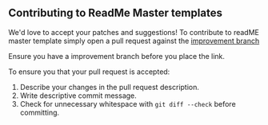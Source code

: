 ## Contributing to ReadMe Master templates

We'd love to accept your patches and suggestions!
To contribute to readME master template simply open a pull request against the [improvement branch](https://github.com/tamzi/ReadMe-MasterTemplates/tree/improvements)

Ensure you have a improvement branch before you place the link.

To ensure you that your pull request is accepted:

1. Describe your changes in the pull request description.
2. Write descriptive commit message.
3. Check for unnecessary whitespace with `git diff --check` before committing.
